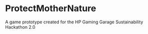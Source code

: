 # ProtectMotherNature
A game prototype created for the  HP Gaming Garage Sustainability Hackathon 2.0
